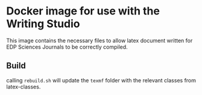 Docker image for use with the Writing Studio
============================================

This image contains the necessary files to allow latex document written for 
EDP Sciences Journals to be correctly compiled.

## Build

calling `rebuild.sh` will update the `texmf` folder with the relevant classes from latex-classes.
